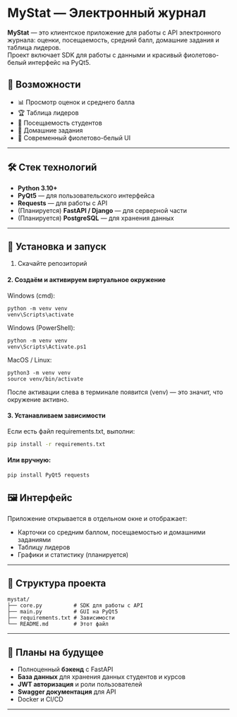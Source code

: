 
# MyStat — Электронный журнал

**MyStat** — это клиентское приложение для работы с API электронного журнала: оценки, посещаемость, средний балл, домашние задания и таблица лидеров.  
Проект включает SDK для работы с данными и красивый фиолетово-белый интерфейс на PyQt5.



## 📌 Возможности
- 📊 Просмотр оценок и среднего балла  
- 🏆 Таблица лидеров  
- 📅 Посещаемость студентов  
- 📝 Домашние задания  
- 🎨 Современный фиолетово-белый UI  

---

## 🛠️ Стек технологий
- **Python 3.10+**  
- **PyQt5** — для пользовательского интерфейса  
- **Requests** — для работы с API  
- (Планируется) **FastAPI / Django** — для серверной части  
- (Планируется) **PostgreSQL** — для хранения данных  

---

## 🚀 Установка и запуск
1. Скачайте репозиторий


#### 2. Создаём и активируем виртуальное окружение
Windows (cmd):
   ```
   python -m venv venv
   venv\Scripts\activate
   ```


   Windows (PowerShell):
```
python -m venv venv
venv\Scripts\Activate.ps1
```


   MacOS / Linux:
```
python3 -m venv venv
source venv/bin/activate
```

После активации слева в терминале появится (venv) — это значит, что окружение активно.

#### 3. Устанавливаем зависимости
Если есть файл requirements.txt, выполни:
   ```bash
   pip install -r requirements.txt
   ```

#### Или вручную:
   ```bash
   pip install PyQt5 requests
   ```
## 🖼️ Интерфейс

Приложение открывается в отдельном окне и отображает:

* Карточки со средним баллом, посещаемостью и домашними заданиями
* Таблицу лидеров
* Графики и статистику (планируется)

---

## 📂 Структура проекта

```
mystat/
├── core.py          # SDK для работы с API
├── main.py          # GUI на PyQt5
├── requirements.txt # Зависимости
└── README.md        # Этот файл
```

---

## 🔮 Планы на будущее

* Полноценный **бэкенд** с FastAPI
* **База данных** для хранения данных студентов и курсов
* **JWT авторизация** и роли пользователей
* **Swagger документация** для API
* Docker и CI/CD

---
